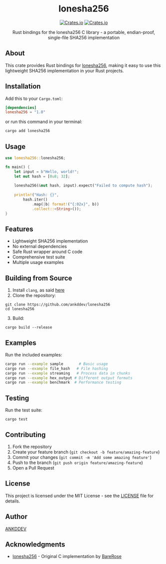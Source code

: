 <div align="center">

# lonesha256

[![Crates.io](https://img.shields.io/crates/v/lonesha256)](https://crates.io/crates/lonesha256)
[![Crates.io](https://img.shields.io/crates/d/lonesha256)](https://crates.io/crates/lonesha256)

Rust bindings for the lonesha256 C library - a portable, endian-proof, single-file SHA256 implementation

</div>

## About

This crate provides Rust bindings for [lonesha256](https://github.com/BareRose/lonesha256), making it easy to use this lightweight SHA256 implementation in your Rust projects.

## Installation

Add this to your `Cargo.toml`:
```toml
[dependencies]
lonesha256 = "1.0"
```
or run this command in your terminal:
```sh
cargo add lonesha256
```

## Usage

```rust
use lonesha256::lonesha256;

fn main() {
    let input = b"Hello, world!";
    let mut hash = [0u8; 32];
    
    lonesha256(&mut hash, input).expect("Failed to compute hash");
    
    println!("Hash: {}", 
        hash.iter()
            .map(|b| format!("{:02x}", b))
            .collect::<String>());
}
```

## Features

- Lightweight SHA256 implementation
- No external dependencies
- Safe Rust wrapper around C code
- Comprehensive test suite
- Multiple usage examples

## Building from Source

1. Install `clang`, as said [here](https://rust-lang.github.io/rust-bindgen/requirements.html)
2. Clone the repository:
```
git clone https://github.com/ankddev/lonesha256
cd lonesha256
```

3. Build:
```
cargo build --release
```

## Examples

Run the included examples:
```sh
cargo run --example sample       # Basic usage
cargo run --example file_hash   # File hashing
cargo run --example streaming   # Process data in chunks
cargo run --example hex_output # Different output formats
cargo run --example benchmark  # Performance testing
```

## Testing

Run the test suite:
```
cargo test
```

## Contributing

1. Fork the repository
2. Create your feature branch (`git checkout -b feature/amazing-feature`)
3. Commit your changes (`git commit -m 'Add some amazing feature'`)
4. Push to the branch (`git push origin feature/amazing-feature`)
5. Open a Pull Request

## License

This project is licensed under the MIT License - see the [LICENSE](LICENSE) file for details.

## Author

[ANKDDEV](https://github.com/ankddev)

## Acknowledgments

- [lonesha256](https://github.com/BareRose/lonesha256) - Original C implementation by [BareRose](https://github.com/BareRose)
